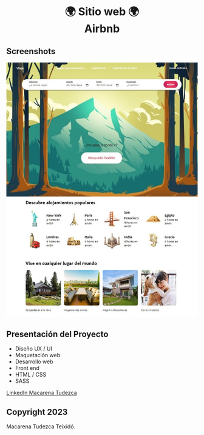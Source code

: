 <h1 align="center">🌍 Sitio web 🌍  <br>Airbnb </h1>

## Screenshots
![Ecommerce de muebles](screenshot.jpg)
![Ecommerce de muebles](screenshot2.jpg)

## Presentación del Proyecto

* Diseño UX / UI
* Maquetación web
* Desarrollo web
* Front end
* HTML / CSS
* SASS

[LinkedIn Macarena Tudezca](https://www.linkedin.com/in/macarenatudezca/)
## Copyright 2023

Macarena Tudezca Teixidó.